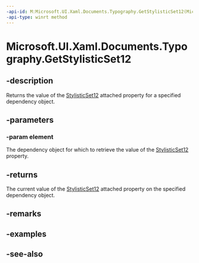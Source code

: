 ```yaml
---
-api-id: M:Microsoft.UI.Xaml.Documents.Typography.GetStylisticSet12(Microsoft.UI.Xaml.DependencyObject)
-api-type: winrt method
---
```


<!-- Method syntax
public bool GetStylisticSet12(Windows.UI.Xaml.DependencyObject element)
-->

# Microsoft.UI.Xaml.Documents.Typography.GetStylisticSet12

## -description
Returns the value of the [StylisticSet12](/uwp/api/microsoft.ui.xaml.documents.typography#xaml-attached-properties) attached property for a specified dependency object.

## -parameters
### -param element
The dependency object for which to retrieve the value of the [StylisticSet12](/uwp/api/microsoft.ui.xaml.documents.typography#xaml-attached-properties) property.

## -returns
The current value of the [StylisticSet12](/uwp/api/microsoft.ui.xaml.documents.typography#xaml-attached-properties) attached property on the specified dependency object.

## -remarks

## -examples

## -see-also
